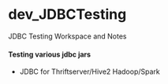# dev_JDBCTesting
JDBC Testing Workspace and Notes

#### Testing various jdbc jars
- JDBC for Thriftserver/Hive2 Hadoop/Spark
